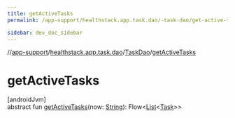 ```yaml
---
title: getActiveTasks
permalink: /app-support/healthstack.app.task.dao/-task-dao/get-active-tasks.html

sidebar: dev_doc_sidebar
---
```

//[app-support](../../../index.html)/[healthstack.app.task.dao](../index.html)/[TaskDao](index.html)/[getActiveTasks](get-active-tasks.html)



# getActiveTasks



[androidJvm]\
abstract fun [getActiveTasks](get-active-tasks.html)(now: [String](https://kotlinlang.org/api/latest/jvm/stdlib/kotlin/-string/index.html)): Flow&lt;[List](https://kotlinlang.org/api/latest/jvm/stdlib/kotlin.collections/-list/index.html)&lt;[Task](../../healthstack.app.task.entity/-task/index.html)&gt;&gt;




